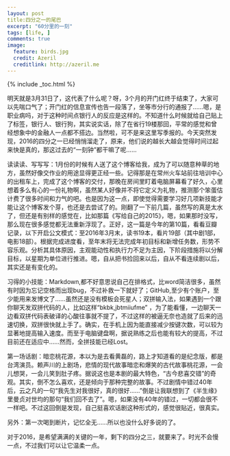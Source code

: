 ```yaml
---
layout: post
title:四分之一的尾巴 
excerpt: "60分里的一刻"
tags: [life, ]
comments: true
image:
  feature: birds.jpg
  credit: Azeril
  creditlink: http://azeril.me
---
```


{% include _toc.html %}

明天就是3月31日了，这代表了什么呢？呀，3个月的开门红终于结束了，大家可以先喘口气了；开门红的信息宣传也告一段落了，坐等市分行的通报了……嗯，是职业病吗，对于这种时间点银行人的反应是这样的。不知道什么时候就给自己贴上了标签，银行人、银行狗，其实说实话，除了在省行19楼那回，平常的感觉和曾经想象中的金融人一点都不搭边。当然啦，可不是来这里写季报的。今天突然发现，2016的四分之一已经悄悄溜走了，原来，他们说的越长大越会觉得时间过起来快是真的，那这过去的“一刻钟”都干嘛了呢……

读读读、写写写：1月份的时候有人送了这个博客给我，成为了可以随意种草的地方，虽然好像交作业的用途显得更正经一些。记得那是在常州火车站前往培训中心的出租车上，完成了这个博客的交付，那晚在房间里盯着电脑屏幕看了好久，心里想着多么有心的一份礼物啊，虽然某人好像并不将它定义为礼物，推测那个笨蛋估计费了很多时间和力气的吧。也是因为这一点，即使觉得需要学习好几项新技能才能让这个博客发个芽，也还是去尝试了的。刚翻了一下前几篇，虽然写的真是太水了，但还是有别样的感觉在，比如那篇《写给自己的2015》，嗯，如果那时没写，那么现在很多感觉都无法重新浮现了。正好，这一篇是今年的第10篇，看看豆瓣记录，以下开启公文模式：至2016年3月末，读书19本，看片19部（其中剧1部，电影18部）。根据完成进度看，至年末将无法完成年初目标和新增任务数，形势不容乐观。分析其具体原因，主观能动性和执行力不足为主因，下阶段措施将以分解目标，以星期为单位进行推进。嗯，自从把书捡回来以后，自从不看连续剧以后，其实还是有变化的。

习得的小技能：Markdown,都不好意思说自己在排格式，比word简洁很多，虽然有时因为忘记空格而出现bug，不过补救一下就好了；GitHub,至少有个账户，至少能用来发博文了……虽然还是没有模板会死星人；双拼输入法，如果遇到一个跟你聊天发双拼代码的人，比如这样“bkbk,jbtmiiufme” ，为了能看懂，一边聊天一边看双拼代码表破译的心酸往事就不提了，不过这样的被逼无奈也造就了后来的迅速切换，双拼很快就上手了。确实，在手机上因为能直接减少按键次数，可以较为显著地提高输入速度。而至于电脑键盘啊，据说熟练之后也能有较大的提高，不过目前还在适应中……然而，全拼技能已经Lost。

第一场话剧：暗恋桃花源，本以为是去看黄磊的，路上才知道看的是纪念版，都是台湾演员。赖声川的上剧场，悲情的现代故事暗恋和爆笑的古代故事桃花源，一会儿想哭，一会儿笑到肚子疼。据说这也是本剧的最大特色，“古今悲喜交错”的奇观。其实，倒不怎么喜欢，还是倾向于那种完整的故事。不过剧情中错过40年后，云之凡的一句“我先生对我很好，真的很好……”倒是让我联想到了《半生缘》里曼贞对世均的那句“我们回不去了”。嗯，如果没有40年的错过，一切都会很不一样吧。不过这回倒是发现，自己挺喜欢话剧这种形式的，感觉很贴近，很真实。

另外：第一次喝到断片，记忆全无……所以也没什么好多说的了。

对于2016，是希望满满的关键的一年，剩下的四分之三，就要来了。时光不会慢一点，不过我们可以让它温柔一点。
